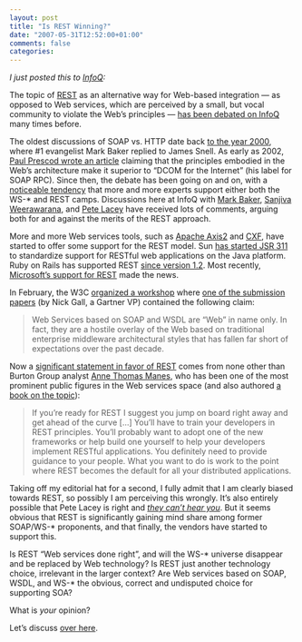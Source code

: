 ```yaml
---
layout: post
title: "Is REST Winning?"
date: "2007-05-31T12:52:00+01:00"
comments: false
categories: 
---
```


<p><em>I just posted this to <a href="http://www.infoq.com/news/2007/05/is-rest-winning">InfoQ</a>:</em></p>

<p>The topic of <a href="http://www.ics.uci.edu/~fielding/pubs/dissertation/rest_arch_style.htm" title="Fielding Dissertation: CHAPTER 5: Representational State Transfer (REST)">REST</a> as an alternative way for Web-based integration &#8212; as opposed to Web services, which are perceived by a small, but vocal community to violate the Web&#8217;s principles &#8212; <a href="http://www.infoq.com/REST" title="All Content on InfoQ about REST">has been debated on InfoQ</a> many times before. </p>

<p>The oldest discussions of SOAP vs. HTTP date back <a href="http://discuss.develop.com/archives/wa.exe?A2=ind0003&amp;L=soap&amp;T=0&amp;F=&amp;S=&amp;P=35306" title="SOAP Archives -- March 2000 (#327)">to the year 2000</a>, where #1 evangelist Mark Baker replied to James Snell. As early as 2002, <a href="http://webservices.xml.com/pub/a/ws/2002/02/06/rest.html" title="webservices.xml.com: Second Generation Web Services">Paul Prescod wrote an article</a> claiming that the principles embodied in the Web&#8217;s architecture make it superior to &#8220;DCOM for the Internet&#8221; (his label for SOAP RPC). Since then, the debate has been going on and on, with a <a href="/blog/st/2006/07/31/rest_vs_ws_statistics.html" title="Stefan Tilkov: REST vs. WS Statistics">noticeable tendency</a> that more and more experts support either both the WS-* and REST camps. Discussions here at InfoQ with <a href="http://www.infoq.com/articles/mark-baker-REST" title="InfoQ:
Give it a REST: Mark Baker on Web Services">Mark Baker</a>, <a href="http://www.infoq.com/articles/sanjiva-rest-myths" title="InfoQ:
Interview with Sanjiva Weerawarana: Debunking REST/WS-* Myths">Sanjiva Weerawarana</a>, and <a href="http://www.infoq.com/articles/pete-lacey-ws-criticism" title="InfoQ:
Interview: Pete Lacey Criticizes Web Services">Pete Lacey</a> have received lots of comments, arguing both for and against the merits of the REST approach.</p>

<p>More and more Web services tools, such as <a href="http://ws.apache.org/axis2/0_94/rest-ws.html" title="Axis 2.0 - RESTful Web Services Support">Apache Axis2</a> and <a href="http://netzooid.com/blog/2006/10/27/cxf-rest-support/" title="CXF REST Support">CXF</a>, have started to offer some support for the REST model. Sun <a href="http://www.infoq.com/news/2007/02/jsr-311-java-rest-api" title="InfoQ:
New JSR Proposed: Java API for RESTful Web Services">has started JSR 311</a> to standardize support for RESTful web applications on the Java platform. Ruby on Rails has supported REST <a href="http://www.infoq.com/news/2007/01/rails-1_2-launch-rest-unicode" title="InfoQ:
Ruby on Rails 1.2 deepens support to REST and Unicode">since version 1.2</a>. Most recently, <a href="http://www.infoq.com/news/2007/05/wcf-web-programming-model" title="InfoQ:
The new WCF Web Programming Model supports REST Design">Microsoft&#8217;s support for REST</a> made the news.</p>

<p>In February, the W3C <a href="http://www.infoq.com/news/2007/01/w3c-ws-workshop">organized a workshop</a> where <a href="http://www.w3.org/2007/01/wos-papers/gall" title="Position Paper For the Workshop on Web of Services for Enterprise
Computing">one of the submission papers</a> (by Nick Gall, a Gartner VP) contained the following claim:</p>

<blockquote>
<p>Web Services based on SOAP and WSDL are &#8220;Web&#8221; in name only. In fact, they are a hostile overlay of the Web based on traditional enterprise middleware architectural styles that has fallen far short of expectations over the past decade.</p>
</blockquote>

<p>Now a <a href="http://searchwebservices.techtarget.com/originalContent/0,289142,sid26_gci1256796,00.html" title="Burton sees the future of SOA and it is REST">significant statement in favor of REST</a> comes from none other than Burton Group analyst <a href="http://atmanes.blogspot.com/" title="The View From The Bow">Anne Thomas Manes</a>, who has been one of the most prominent public figures in the Web services space (and also authored <a href="http://safari.oreilly.com/0321185773" title="O'Reilly - Safari Books Online - 0321185773 - Web Services: A Manager's Guide">a book on the topic</a>): </p>

<blockquote>
<p>If you&#8217;re ready for REST I suggest you jump on board right away and get ahead of the curve [&#8230;] You&#8217;ll have to train your developers in REST principles. You&#8217;ll probably want to adopt one of the new frameworks or help build one yourself to help your developers implement RESTful applications. You definitely need to provide guidance to your people. What you want to do is work to the point where REST becomes the default for all your distributed applications.                    </p>
</blockquote>

<p>Taking off my editorial hat for a second, I fully admit that I am clearly biased towards REST, so possibly I am perceiving this wrongly. It&#8217;s also entirely possible that Pete Lacey is right and <a href="http://wanderingbarque.com/nonintersecting/2006/11/29/they-cant-hear-you/" title="Pete Lacey&#8217;s Weblog   ::  They can&#8217;t hear you"><em>they can&#8217;t hear you</em></a>. But it seems obvious that REST is significantly gaining mind share among former SOAP/WS-* proponents, and that finally, the vendors have started to support this.</p>

<p>Is REST &#8220;Web services done right&#8221;, and will the WS-* universe disappear and be replaced by Web technology? Is REST just another technology choice, irrelevant in the larger context? Are Web services based on SOAP, WSDL, and WS-* the obvious, correct and undisputed choice for supporting SOA?</p>

<p>What is <em>your</em> opinion? </p>

<p>Let&#8217;s discuss <a href="http://www.infoq.com/news/2007/05/is-rest-winning">over here</a>.</p>


